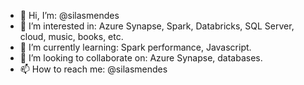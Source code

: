 - 👋 Hi, I’m: @silasmendes
- 👀 I’m interested in: Azure Synapse, Spark, Databricks, SQL Server, cloud, music, books, etc.
- 🌱 I’m currently learning: Spark performance, Javascript.
- 💞️ I’m looking to collaborate on: Azure Synapse, databases.
- 📫 How to reach me: @silasmendes

<!---
silasmendes/silasmendes is a ✨ special ✨ repository because its `README.md` (this file) appears on your GitHub profile.
You can click the Preview link to take a look at your changes.
--->
